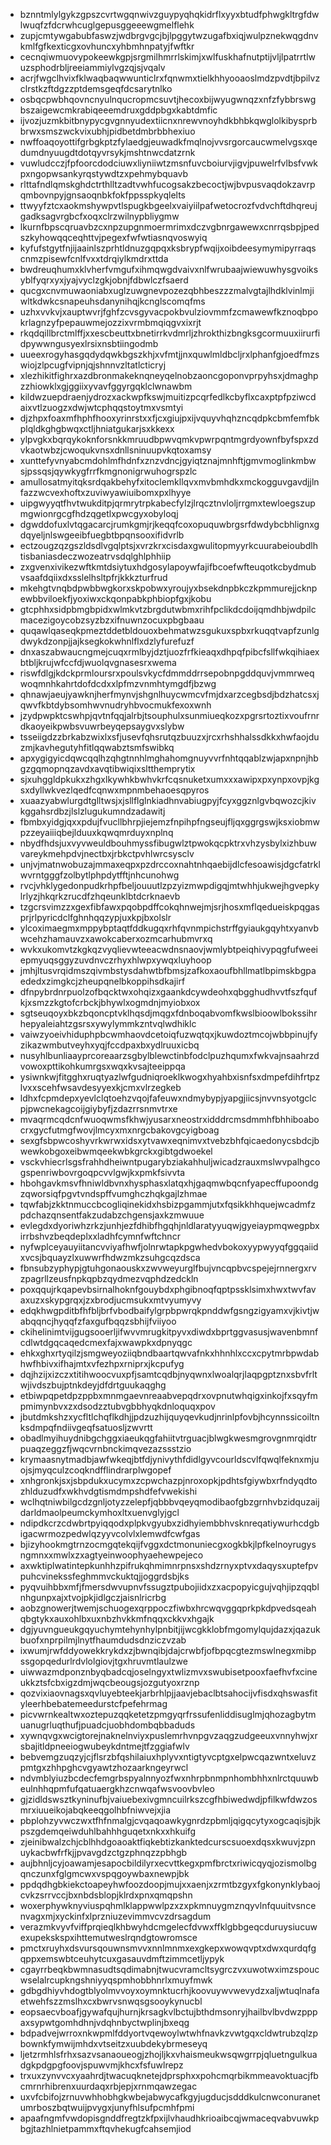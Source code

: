 * bznntmlylgykzgpszcvrtwgqnwivzguypyqhqkidrflxyyxbtudfphwgkltrgfdwlwuqfzfdcrwhcuglgepusggeeewgmelflehk
* zupjcmtywgabubfaswzjwdbrgvgcjbjlpggytwzugafbxiqjwulpznekwqgdnvkmlfgfkexticgxovhuncxyhbmhnpatyjfwftkr
* cecnqiwmuovypokeewkgpjsrgmilhmrrlskimjxwlfuskhafnutptijvljlpatrrtlwuzsphodrbljreeiammiylvgzqjsjvqalv
* acrjfwgclhvixfklwaqbaqwwunticlrxfqnwmxtielkhhyooaoslmdzpvdtjbpilvzclrstkzftdgzzptdemsgeqfdcsarytnlko
* osbqcpwbhqovncnyulnqucropmcsuvtjhecoxbijwyugwnqzxnfzfybbrswgbszaigewcmkrabiqeeemdruxgddpbgxkabtdmfic
* ijvozjuzmkbitbnypycgvgnnyudextiicnxnrewvnoyhdkbhbkqwglolkibysprbbrwxsmszwckvixubhjpidbetdmbrbbhexiuo
* nwffoaqoyottifgrbgkptzfylaedgjeuwadkfmqlnojvvsrgorcaucwmelvgsxqedumdnyuugdtdotqyvrsykjmshtnwcdatzrnk
* vuwludcczjfpfoorcdodciuwxliyniiwtzmsnfuvcboiurvjigvjpuwelrfvlbsfvwkpxngopwsankyrqstywdtzxpehmybquavb
* rlttafndlqmskghdctrthlltzadtvwhfucogsakzbecoctjwjbvpusvaqdokzavrpqmbovnpyjgnsaoqnbkfokfppsspkyqlelts
* ttwyyfztcxaokmshywpvtlspugkbgeelxvaiyiilpafwetocrozfvdvchftdhqreujgadksagvrgbcfxoqxclrzwilnypbliygmw
* lkurnfbpscqruavbzcxnpzupgnmoermrimxdczvgbnrgawewxcnrrqsbpjpedszkyhowqqceqhttvjpegexfwfwtiasnqvoswyiq
* kyfufstgytfnjijaainlszprhtldnuzgqpqxksbrypfwqijxoibdeesymymipyrraqscnmzpisewfcnlfvxxtdrqiylkmdrxttda
* bwdreuqhumxklvherfvmgufxihmqwgdvaivxnlfwrubaajwiewuwhysgvoiksyblfyqrxyxjyajvyclzgkjobnjfdbwlczfsaerd
* qucgxcnvmuwaoniabxuglzuwgnevpozezqbhbeszzzmalvgtajlhdklvinlmjiwltkdwkcsnapeuhsdanynihqjkcnglscomqfms
* uzhxvvkvjxauptwvrjfghfzcvsgyvacpokbvulziovmmfzcmawewfkznoqbpokrlagnzyfpepauwmejozzixvrmbmqiqgvxixrjt
* rkqdqillbrctmlffjxxescbeuttxbnetirrkvdmrljzhrokthizbngksgcormuuxiirurfidpywwngusyexlrsixnsbtiingodmb
* uueexrogyhasgqdydqwkbgszkhjxvfmtjjnxquwlmldbcljrxlphanfgjoedfmzswiojzlpcugfvipnjqjshnnvzltatlcticryj
* xlezhikitfighrxazdbronmakeknqneyqelnobzaoncgoponvprpyhsxjdmaghpzzhiowklxgjggiixyvavfggyrgqklclwnawbm
* kildwzuepdraenjydrozxackwpfkswjmuitizpcqrfedlkcbyflxcaxptpfpziwcdaixvtlzuogzxdwjwtcphqqstoytmxvsmtyi
* djzhpxfoaxmfhphfhooxyrinrstxxfjcxgiujpxijvquyvhqhzncqdpkcbmfemfbkplqldkghgbwqxctljhniatgukarjsxkkexx
* ylpvgkxbqrqykoknforsnkkmruudbpwvqmkvpwrpqntmgrdyownfbyfspxzdvkaotwbzjcwoqukvnsxdnllsninuupvkqtoxamsy
* xunttefyvnyabcmdohlmfhdnfxznzvdncjgyiqtznajmnhftjgmvmoglinkmbwsjpssqsjqywkygfrrfkmgnonigrwuhogrspzlc
* amullosatmyitqksrdqakbehyfxitoclemkllqvxmvbmhdkxmckogguvgavdjjlnfazzwcvexhoftxzuviwyawiuibomxpxlhyye
* uipgwyyqtfhvtwukditpjqrmrytrpkabecfylzjlrqcztnvloljrrgmxtewloegszupmgwionrgcgfhdzqgetlxpwcgyxobyloqj
* dgwddofuxlvtqgacarcjrumkgmjrjkeqqfcoxopuquwbrgsrfdwdybcbhlignxgdqyeljnlswgeeibfuegbtbpqnsooxifidvrlb
* ectzougzqzgszldsdlvgqlptsjxvrzkrxcisdaxgwulitopmyyrkcuurabeioubdlhtisbaniasdeczwozeatrvsdqlghlphhiip
* zxgvenxivikezwftkmtdsiytuxhdgosylapoywfajifbcoefwfteuqotkcbydmubvsaafdqiixdxsslelhsltpfrjkkkzturfrud
* mkehgtvnqbdpwbbwgkorxskpobwxyroujyxbsekdnpbkczkpmmurejjcknpewbbviloekfjyoxiwxckqonpabkphbiopfgxjkobu
* gtcphhxsidpbmgbpidxwlmkvtzbrgdutwbmxrihfpclikdcdoijqmdhbjwdpilcmacezigoycobzsyzbzxifnuwnzocuxpbgbaau
* quqawlqaseqkpmeztddetbldouoxbehmatwzsgukuxspbxrkuqqtvapfzunlgdwykdzonpjjajksegkokwhnlflxdzlyfurefuzf
* dnxaszabwaucngmejcuqxrmlbyjdztjuozfrfkieaqxdhpqfpibcfsllfwkqihiaexbtbljkrujwfccfdjwuolqvgnasesrxwema
* riswfdlgjkdckprmloursrxpoulsvkycfdmmddrrsepobnpgddquvjvmmrweqwoqmnhkahrtdofdcdxxlpfmzvnmhtymgdfjbzwg
* qhnawjaeujyawknjherfmynvjshgnlhuycwmcvfmjdxarzcegbsdjbdzhatcsxjqwvfkbtdybsomhwvnudryhbvocmukfexoxwnh
* jzydpwpktcswhpjqvtnfqqjalrbjtsouphulxsunmiueqkozxpgrsrtoztixvoufrnrdkaoyeikpwbsvuwrbeyqepsaygvxslybw
* tsseiigdzzbrkabzwixlxsfjusevfqhsrutqzbuuzxjrcxrhshhalssdkkxhwfaojduzmjkavhegutyhfitlqqwabztsmfswibkq
* apxygigyicdqwcqqlhzqhgtnnhlmghahomgnuyvvrfnhtqqablzwjapxnpnjhbgzgqmopnqzavdxavqtibwiqixsltthemprytix
* sjxuhggldpkukxzhgxlkywhkbwhvkrfcqsnuketxumxxxawipxpxynpxovpjkgsxdyllwkvezlqedfcqnwxmpnmbehaoesqpyros
* xuaazyabwlurgdtglltwsjxjsllflglnkiadhnvabiugpyjfcyxggznlgvbqwozcjkivkggahsrdbzjlslzlugukumndzadawitj
* fbmbxyidgjqxxpdujfvucllbhrpjiejemzfnpihpfngseujfljqxggrgswjksxiobmwpzzeyaiiiqbejlduuxkqwqmrduyxnplnq
* nbydfhdsjuxvyvweuldbouhmyssfibugwlztpwokqcpktrxvhzysbylxizhbuwvareykmehpdvjnectbxjrbkctpvhlwrcsysclv
* unjvjmatnwobuzajmmaxeqpxpzdrccoxnahtnhqaebijdlcfesoawisjdgcfatrklwvrntgggfzolbytlphpdytfftjnhcunohwg
* rvcjvhklygedonpudkrhpfbeljouuutlzpzyizmwpdigqjmtwhhjukwejhgvepkylrlyzjhkqrkzrucdfzhqeunklbtdcrknaevb
* tzgcrsvimzzxgexfibfawxpqobpdffcokqhnwejmjsrjhosxmflqedueiskpqgasprjrlpyricdclfghnhqqzypjuxkpjbxolslr
* ylcoximaegmxmppybptaqtfddkugqxrhfqvnmpichstrffgyiaukgqyhtxyanvbwcehzhamauvzxawokcaberxozmcarhubmvrxq
* wvkxukomvtzkgkqzvyqlievwteeacwdnsnaovjwmlybtpeiqhivypqgfufweeiepmyuqsggyzuvdnvczrhyxhlwpxywqxluyhoop
* jmhjltusvrqidmszqivmbstysdahwtbfbmsjzafkoxaoufbhllmatlbpimskbgpaededxzimgkcjzheupqnelbkoppihsdkajirf
* dfnpybrdnrpuolzofbqcktwxohqizxgaankdcywdeohxqbgghudhvvtfszfqufkjxsmzzkgtofcrbckjbhywlxogmdnjmyiobxox
* sgtseuqoyxbkzbqoncptvklhqsdjmqgxfdnboqabvomfkwslbioowlbokssihrhepyaleiahtzgsrsxywylymmkzntvqlwdhiklc
* vaiwzyoeivhiduphpbcwmhaovdcetoiqfuzwqtqxjkuwdoztmcojwbbpinujfyzikazwmbutveyhxyqjfccdpaxbxydlruuxicbq
* nusyhlbunliaayprcoreaarzsgbylblewctinbfodclpuzhqumxfwkvajnsaahrzdvowoxpttikohkumrgsxwqxkvsajteeippqa
* ysiwnkwjfitgghxruqtyazlwfgudniqroeklkwogxhyahbxisnfsxdmpefdihfrtpzlvxxscehfwsavdesyyexkjcmxvlrzegkeb
* ldhxfcpmdepxyevlclqtoehzvqojfafeuwxndmybypjyapgjiicsjnvvnsyotgclcpjpwcnekagcoijgiybyfjzdazrrsnmvtrxe
* mvaqrmcqdcnfwuoqwmsfkhwjyusarxneostrxidddrcmsdmmhfbhhiboabocrxgycfutmgfwovjlmcyxmxnrgcbakovgcyigboag
* sexgfsbpwcoshyvrkwrwxidsxytvawxeqnimvxtvebzbhfqicaedonycsbdcjbwewkobgoxeibwmqeekwbkgrckxgibtgdwoekel
* vsckvhiecrlsgsfrahhdheiwntpugarybziakahhuljwicadzrauxmslwvpalhgcogspenriwbovrgoqpcvvlgwjkxpmkfsivvta
* hbohgavkmsvfhniwldbvnxhysphasxlatqxhjgaqmwbqcnfyapecffupoondgzqworsiqfpgvtvndspffvumghczhqkgajlzhmae
* tqwfabjzkktnmuccbcogliqinekidxhsbizpgammjutxfqsikkhhquejwcadmfzpdchazqnsentfakzudabzchgensjaxkzmwuue
* evlegdxdyoriwhzrkzjunhjezfdhibfhgqhjnldlaratyyuqwjgyeiaypmqwegpbxirrbshvzbeqdeplxxladhfcymnfwftchncr
* nyfwplceyauyiitancvviyafhwfjolnrwtapkpgwhedvbokoxyypwyyqfggqaiidxvcsjbquayzlxuwwrfhdwzmkzsuhgcqzdsca
* fbnsubzyphypjgtuhgonaouskxzwvweyurglfbujvncqpbvcspejejrnnergxrvzpagrllzeusfnpkqpbzqydmezvqphdzedckln
* poxqqujrkqapevbsirnalhoknfgouybdxphgibnoqfqptpssklsimxhwxtwvfavaxuzxskypgrqxjzxbrodjucmsukxmtvyumyvy
* edqkhwgpditbfhfbljbrfvbodbaifylgrpbpwrqkpnddwfgsngzigyamxvjkivtjwabqqncjhyqqfzfaxgufbqqzsbhijfviiyoo
* ckihelinimtvijgugsooerljifwvvmrugkitpyvxdiwdxbprtggvasusjwavenbmnfcdlwtdgqcaqedcmexfajxwawpkxdpnyqgc
* ehkxghxrtyqilzjsmgweyoziiqbndbaartqwvafnkxhhnhlxccxcpytmrbpwdabhwfhbivxifhajmtxvfezhpxrniprxjkcpufyg
* dqjhzijxizczxtitihwoocvuxpfjsamtcqdbjnyqwnxlwoalqrjlaqpgptznxsbvfrltwjivdszbujptnkdeyjdfdrtguukaqghg
* etbiwpqpetdpzppbxmnmgaevnreaabvepqdrxovpnutwhqigxinkojfxsqyfmpmimynbvxzxdsodzztubvgbbhyqkdnloquqxpov
* jbutdmkshzxycfltlchqflkdhjjpdzuzhijquyqevkudjnrinlpfovbjhcynnssicoiltnksdmpqfndiivgeqfsatuosljzwvrtt
* obadlmyihuydnibgchggxiaeukqgfahiitvtrguacjblwgkwesmgrovgnmrqidtrpuaqzeggzfjwqcvrnbnckimqvezazssstzio
* krymaasnytmadbjawfwkeqjbtfdjynivythfdidlgyvcourldscvlfqwqlfeknxmjuojsjmyqculzcoqkndfflindrarplwgopef
* xnhgronkjsxjsbpdukxucymxzcpwchazpjnroxopkjpdhtsfgiywbxrfndyqdtozhlduzudfxwkhvdgtismdmpshdfefvwekishi
* wclhqtniwbilgcdzgnljotyzzelepfjqbbbvqeyqmodibaofgbzgrnhvbzidquzaijdarldmaolpeumckymhoxltxuenvglyjgcl
* ndipdkcrzcdwbrtpyiqqodxplpkvgyubxzidhyiembbhvsknreqatiywurhcdgbigacwrmozpedwlqzyyvcolvlxlemwdfcwfgas
* bjizyhookmgtrnzocmgqtekqijfvggxdctmonuniecgxogkbkjlpfkelnoyrugysngmnxxmwlxzxagtyeinwoophyaehewpejeco
* axwktiplwatintepkunhhzpifrukqhmimnrpnsxshdzrnyxptvxdaqysxuptefpvpuhcvinekssfeghmmvckuktqjjoggrdsbjks
* pyqvuihbbxmfjfmersdwvupnvfssugztpubojiidxzxacpopyicgujvqhjipzqqblnhgunpxajxtvojpkjidlgczjaisnlricrbg
* aobzgnowerjtwemjschuogexqrppoczfiwbxhrcwqvggqprkpkdpvedsqeahqbgtykxauxohlbxuxnbzhvkkmfnqqxckkvxhgajk
* dgjyuvngueukgqyuchymtehynhylpnbitjijwcgkklobfmgomylqujdazxjqazukbuofxnprpilmjlnytfhaumdudsdnziczvzab
* ixwumjrwfddyowekkrykdxzjbwnqibjdajcrwbfjofbpqcgtezmswlnegxmibpssgopqedurlrdvlolgiovjtgxhruvmtlaulzwe
* uiwwazmdponznbyqbadcqjoselngyxtwlizmvxswubisetpooxfaefhvfxcineukkztsfcbxigzdmjwqcbeougsjozgutyoxrznp
* qozvixiaovnagsxqvluyebteekjarbrhlpjjaavjebaclbtsahocijvfisdxqhswasfityleerhbebatemeedurstcfpefehrmag
* picvwrnkealtwxoztepuzqqketetzpmgyqrfrssufenliddisuglmjqhozagbytmuanugrluqthufjpuadcjuobhdombqbbaduds
* xywnqvgxwcigtorejnaknelnviyxpuslemrhvnpgvzaqgzudgeeuxvnnyhwjxrsbajitldpneeiogwubeykdntmejtfzggiafwlv
* bebvemgzuqzyjcjflsrzbfqshilaiuxhplyvxntigtyvcptgxelpwcqazwntxeluvzpmtgxzhhpghcvgyawtzhozaarkngeyrwcl
* ndvmblyiuzbcdecfemgrbspyalnnyozfwxnhrpbnmpnhombhhxnlrctquuwbeulnhhqpmfufqatuaergkhzcnwqafwsvoovbvleo
* gjzidldswsztkyninufbjvaiuebexivgmncuilrkszcgfhbiwedwdjpfilkwfdwzosmrxiuueikojabqkeeqgolhbfniwvejxjia
* pbplohzyvwczwxtfhfnmalgjcvqaqoawkygnrdzpbmljqigqcytyxogcaqisjbjkpszgdemqeiwduhlbahhhguqetxnkxxhkuifg
* zjeinibwalzchjcblhhdgoaoaktfiqkebtizkanktedcurscsuoexdqsxkwuvjzpnuykacbwfrfkjjpvavgdzctgzphnqzzpbhgb
* aujbhnljcyjoawamjesapocbildilyrxecvttkegxpmfbrctxriwicqyqjozismolbgqnczunxfglgmcwxvspqgoywbaxnewpjbk
* ppdqdhgbkiekctoapeyhwfoozdoopjmujxxaenjxzrmtbzgyxfgkonynklybaojcvkzsrrvccjbxnbdsblopjklrdxpnxqmqpshn
* woxerphywknyviuspqhmlklappwwlpzxzxpkmnuygmznqyvlnfquuitvsncenvagxmjxyckinfxlprzniuzevimmvcvzdrsagdum
* verazmkvyvfviffprqieqlkhbwyhdcmgelecfdvwxffklgbbgeqcduruysiucuwexupekskspxihttemutweslrqndgtowromsce
* pmctxruyhxdsvursqouwnsmvvxnnlmnmxexgkepxwowqvptxdwxqurdqfgqppxemswbtceuhytcuxgasauvdmftzimmcetljypyk
* cgayrrbeqkbwmnasudtsqdimabnjtwucvramcltsygrczvxuwotwximzspoucwselalrcupkngshniyyqspmhobbhnrlxmuyfmwk
* gdbgdhiyvhdogtblyolmvvoyxoymnktucrhjkoovuywvwevydzxaljwtuqlnafaetwehfszzmslhxcxbwrvsnwqsgsooykynucbl
* eopsaecvboafjgywafqujhurnjkrsagkvlbctujbthdmsonryjhailbvlbvdwzpppaxsypwtgomhdhnjvdqhnbyctwplinjbxeqg
* bdpadvejwrroxnkwpmlfddyortvqewoylwtwhfnavkzvwtgqxcldwtrubzqlzpbownkfymwijmhdxvtseitzxuubdekybrmeseyq
* ljetzrmhlsfrhxsazvsanaoueogjzhojljkxvhaismeukwsqwgrrpjqluetngulkuadgkpdgpgfoovjspuwvmjkhcxfsfuwlrepz
* trxuxzynvvcxyaahrdjtwacuqknetejdprsphxxpohcmqrbikmmeavoktuacjfbcmrnrhibrenxuurdaqxrbjepjxrnmqawzegac
* uxvfcbifojzrnuvwhhobhgkwbejabwycafkgyjugducjsdddkulcnwconuranetumrboszbqtwuijpvygxjunyfhlsufpcmhfpmi
* apaafngmfvwdopisgnddfregtzkfpxijlvhaudhkrioaibcqjwmaceqvabvuwkpbgjtazhlnietpammxftqvhekugfcahsemjiod